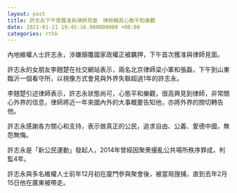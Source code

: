 ```yaml
---
layout: post
title: 許志永下午首獲准與律師見面　律師稱其心態平和樂觀
date: 2021-01-21 19:45:16.000000000 +08:00
categories: rthk
---
```


內地維權人士許志永，涉嫌顛覆國家政權正被羈押，下午首次獲准與律師見面。

許志永的女朋友李翹楚在社交網站表示，兩名北京律師梁小軍和張磊，下午到山東臨沂一個看守所，以視像方式會見與外界失聯超過1年的許志永。

李翹楚引述律師表示，許志永狀態尚可，心態平和樂觀，很高興見到律師，非常關心外界的信息，律師將近一年來國內外的大事概要告知他，亦將外界的關切轉告他。

許志永感謝各方關心和支持，表示做真正的公民，追求自由、公義、愛德中國，無怨無悔。

許志永是「新公民運動」發起人，2014年曾經因聚衆擾亂公共場所秩序罪成，判監4年。

許志永與多名維權人士前年12月初在廈門參與聚會後，被當局搜捕，直到去年2月15日他在廣東被帶走。
